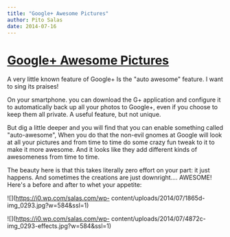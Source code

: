 ```yaml
---
title: "Google+ Awesome Pictures"
author: Pito Salas
date: 2014-07-16
---
```

# [Google+ Awesome Pictures](None)




A very little known feature of Google+ Is the "auto awesome" feature. I want
to sing its praises!

On your smartphone. you can download the G+ application and configure it to
automatically back up all your photos to Google+, even if you choose to keep
them all private. A useful feature, but not unique.

But dig a little deeper and you will find that you can enable something called
"auto-awesome", When you do that the non-evil gnomes at Google will look at
all your pictures and from time to time do some crazy fun tweak to it to make
it more awesome. And it looks like they add different kinds of awesomeness
from time to time.

The beauty here is that this takes literally zero effort on your part: it just
happens. And sometimes the creations are just downright…. AWESOME! Here's a
before and after to whet your appetite:

![](https://i0.wp.com/salas.com/wp-
content/uploads/2014/07/1865d-img_0293.jpg?w=584&ssl=1)

![](https://i0.wp.com/salas.com/wp-
content/uploads/2014/07/4872c-img_0293-effects.jpg?w=584&ssl=1)


